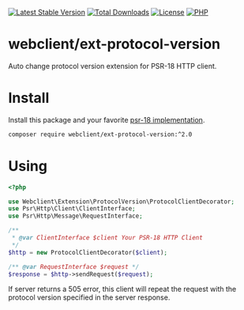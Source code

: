 [![Latest Stable Version](https://img.shields.io/packagist/v/webclient/ext-protocol-version.svg?style=flat-square)](https://packagist.org/packages/webclient/ext-protocol-version)
[![Total Downloads](https://img.shields.io/packagist/dt/webclient/ext-protocol-version.svg?style=flat-square)](https://packagist.org/packages/webclient/ext-protocol-version/stats)
[![License](https://img.shields.io/packagist/l/webclient/ext-protocol-version.svg?style=flat-square)](https://github.com/phpwebclient/ext-protocol-version/blob/master/LICENSE)
[![PHP](https://img.shields.io/packagist/php-v/webclient/ext-protocol-version.svg?style=flat-square)](https://php.net)

# webclient/ext-protocol-version

Auto change protocol version extension for PSR-18 HTTP client.

# Install

Install this package and your favorite [psr-18 implementation](https://packagist.org/providers/psr/http-client-implementation).

```bash
composer require webclient/ext-protocol-version:^2.0
```

# Using

```php
<?php

use Webclient\Extension\ProtocolVersion\ProtocolClientDecorator;
use Psr\Http\Client\ClientInterface;
use Psr\Http\Message\RequestInterface;

/** 
 * @var ClientInterface $client Your PSR-18 HTTP Client
 */
$http = new ProtocolClientDecorator($client);

/** @var RequestInterface $request */
$response = $http->sendRequest($request);
```

If server returns a 505 error, this client will repeat the request with the protocol version specified in the server response.
